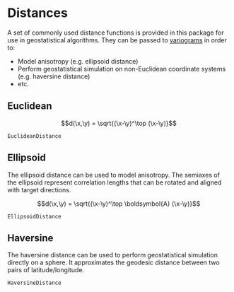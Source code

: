 # Distances

```math
\newcommand{\x}{\boldsymbol{x}}
\newcommand{\y}{\boldsymbol{y}}
```

A set of commonly used distance functions is provided in this package
for use in geostatistical algorithms. They can be passed to
[variograms](variograms.md) in order to:

- Model anisotropy (e.g. ellipsoid distance)
- Perform geostatistical simulation on non-Euclidean coordinate systems (e.g. haversine distance)
- etc.

## Euclidean

```math
d(\x,\y) = \sqrt{(\x-\y)^\top (\x-\y)}
```

```@docs
EuclideanDistance
```

## Ellipsoid

The ellipsoid distance can be used to model anisotropy. The semiaxes of the
ellipsoid represent correlation lengths that can be rotated and aligned with
target directions.

```math
d(\x,\y) = \sqrt{(\x-\y)^\top \boldsymbol{A} (\x-\y)}
```

```@docs
EllipsoidDistance
```

## Haversine

The haversine distance can be used to perform geostatistical simulation
directly on a sphere. It approximates the geodesic distance between two
pairs of latitude/longitude.

```@docs
HaversineDistance
```
